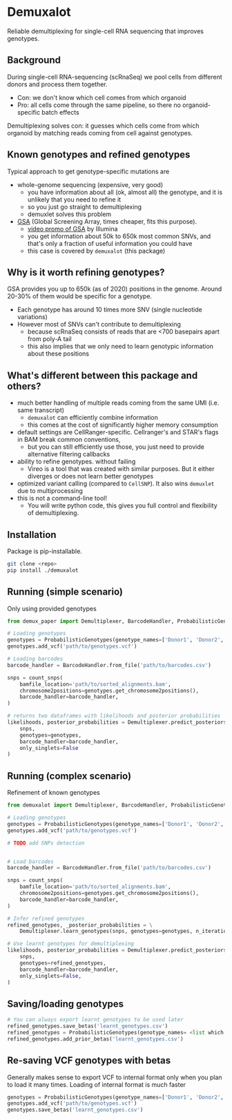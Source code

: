# Demuxalot

Reliable demultiplexing for single-cell RNA sequencing that improves genotypes.

## Background

During single-cell RNA-sequencing (scRnaSeq) we pool cells from different donors and process them together.

- Con: we don't know which cell comes from which organoid
- Pro: all cells come through the same pipeline, so there no organoid-specific batch effects

Demultiplexing solves con: it guesses which cells come from which organoid by matching reads coming from cell against genotypes.

## Known genotypes and refined genotypes

Typical approach to get genotype-specific mutations are 
 
- whole-genome sequencing (expensive, very good)
  - you have information about all (ok, almost all) the genotype, and it is unlikely that you need to refine it
  - so you just go straight to demultiplexing
  - demuxlet solves this problem
- [GSA](https://www.well.ox.ac.uk/ogc/wp-content/uploads/2017/06/GSA-inputation-design-information.pdf) (Global Screening Array, times cheaper, fits this purpose).
  - [video promo of GSA](https://www.youtube.com/watch?v=lVG04dAAyvY) by Illumina 
  - you get information about 50k to 650k most common SNVs, and that's only a fraction of useful information you could have
  - this case is covered by `demuxalot` (this package)

## Why is it worth refining genotypes? 
   
GSA provides you up to 650k (as of 2020) positions in the genome.
Around 20-30% of them would be specific for a genotype.

- Each genotype has around 10 times more SNV (single nucleotide variations)
- However most of SNVs can't contribute to demultiplexing
  - because scRnaSeq consists of reads that are <700 basepairs apart from poly-A tail  
  - this also implies that we only need to learn genotypic information about these positions 

## What's different between this package and others?

- much better handling of multiple reads coming from the same UMI (i.e. same transcript)
  - `demuxalot` can efficiently combine information
  - this comes at the cost of significantly higher memory consumption
- default settings are CellRanger-specific. Cellranger's and STAR's flags in BAM break common conventions, 
  - but you can still efficiently use those, you just need to provide alternative filtering callbacks  
- ability to refine genotypes. without failing 
  - Vireo is a tool that was created with similar purposes. But it either diverges or does not learn better genotypes
- optimized variant calling (compared to `CellSNP`). It also wins `demuxlet` due to multiprocessing
- this is not a command-line tool! 
  - You will write python code, this gives you full control and flexibility of demultiplexing.

## Installation

Package is pip-installable. 

```bash
git clone <repo> 
pip install ./demuxalot
```

## Running (simple scenario)
Only using provided genotypes

```python
from demux_paper import Demultiplexer, BarcodeHandler, ProbabilisticGenotypes, count_snps

# Loading genotypes
genotypes = ProbabilisticGenotypes(genotype_names=['Donor1', 'Donor2', 'Donor3'])
genotypes.add_vcf('path/to/genotypes.vcf')

# Loading barcodes
barcode_handler = BarcodeHandler.from_file('path/to/barcodes.csv')

snps = count_snps(
    bamfile_location='path/to/sorted_alignments.bam',
    chromosome2positions=genotypes.get_chromosome2positions(),
    barcode_handler=barcode_handler, 
)

# returns two dataframes with likelihoods and posterior probabilities 
likelihoods, posterior_probabilities = Demultiplexer.predict_posteriors(
    snps,
    genotypes=genotypes,
    barcode_handler=barcode_handler,
    only_singlets=False
)
```


## Running (complex scenario)
Refinement of known genotypes

```python
from demuxalot import Demultiplexer, BarcodeHandler, ProbabilisticGenotypes, count_snps

# Loading genotypes
genotypes = ProbabilisticGenotypes(genotype_names=['Donor1', 'Donor2', 'Donor3'])
genotypes.add_vcf('path/to/genotypes.vcf')

# TODO add SNPs detection


# Load barcodes
barcode_handler = BarcodeHandler.from_file('path/to/barcodes.csv')

snps = count_snps(
    bamfile_location='path/to/sorted_alignments.bam',
    chromosome2positions=genotypes.get_chromosome2positions(),
    barcode_handler=barcode_handler, 
)

# Infer refined genotypes 
refined_genotypes, _posterior_probabilities = \
    Demultiplexer.learn_genotypes(snps, genotypes=genotypes, n_iterations=5)

# Use learnt genotypes for demultiplexing
likelihoods, posterior_probabilities = Demultiplexer.predict_posteriors(
    snps,
    genotypes=refined_genotypes,
    barcode_handler=barcode_handler,
    only_singlets=False,
)
```

## Saving/loading genotypes
   
```python
# You can always export learnt genotypes to be used later
refined_genotypes.save_betas('learnt_genotypes.csv')
refined_genotypes = ProbabilisticGenotypes(genotype_names= <list which genotypes to load>)
refined_genotypes.add_prior_betas('learnt_genotypes.csv')
```

## Re-saving VCF genotypes with betas

Generally makes sense to export VCF to internal format only when you plan to load it many times.
Loading of internal format is much faster 

```python
genotypes = ProbabilisticGenotypes(genotype_names=['Donor1', 'Donor2', 'Donor3'])
genotypes.add_vcf('path/to/genotypes.vcf')
genotypes.save_betas('learnt_genotypes.csv')
```